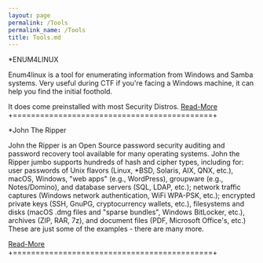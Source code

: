 ```yaml
---
layout: page
permalink: /Tools
permalink_name: /Tools
title: Tools.md
---
```



 *ENUM4LINUX

 Enum4linux is a tool for enumerating information from Windows and Samba systems.
 Very useful during CTF if you're facing a Windows machine, it can help you find
 the initial foothold.

 It does come preinstalled with most Security Distros.
 [Read-More](https://labs.portcullis.co.uk/tools/enum4linux/) 
+============================================+


*John The Ripper

John the Ripper is an Open Source password security auditing and password recovery 
tool available for many operating systems. John the Ripper jumbo supports hundreds 
of hash and cipher types, including for: user passwords of Unix flavors (Linux, 
*BSD, Solaris, AIX, QNX, etc.), macOS, Windows, "web apps" (e.g., WordPress), 
groupware (e.g., Notes/Domino), and database servers (SQL, LDAP, etc.); network 
traffic captures (Windows network authentication, WiFi WPA-PSK, etc.); encrypted 
private keys (SSH, GnuPG, cryptocurrency wallets, etc.), filesystems and disks 
(macOS .dmg files and "sparse bundles", Windows BitLocker, etc.), archives 
(ZIP, RAR, 7z), and document files (PDF, Microsoft Office's, etc.) 
These are just some of the examples - there are many more.

[Read-More](https://www.openwall.com/john/pro/linux/) 
+============================================+
 